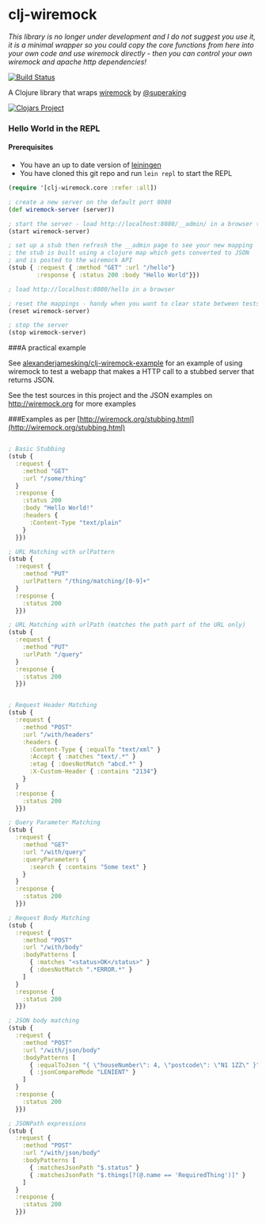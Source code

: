 # clj-wiremock 

*This library is no longer under development and I do not suggest you use it, it is a minimal wrapper so you could copy the core functions from here into your own code and use wiremock directly - then you can control your own wiremock and apache http dependencies!*

[![Build Status](https://travis-ci.org/alexanderjamesking/clj-wiremock.svg)](https://travis-ci.org/alexanderjamesking/clj-wiremock) 

A Clojure library that wraps [wiremock](https://github.com/tomakehurst/wiremock) by [@superaking](https://twitter.com/superaking)

[![Clojars Project](http://clojars.org/clj-wiremock/latest-version.svg)](http://clojars.org/clj-wiremock)

### Hello World in the REPL

#### Prerequisites
- You have an up to date version of [leiningen](https://github.com/technomancy/leiningen)
- You have cloned this git repo and run ```lein repl``` to start the REPL

```clojure
(require '[clj-wiremock.core :refer :all])

; create a new server on the default port 8080
(def wiremock-server (server))

; start the server - load http://localhost:8080/__admin/ in a browser to see it running
(start wiremock-server)

; set up a stub then refresh the __admin page to see your new mapping
; the stub is built using a clojure map which gets converted to JSON 
; and is posted to the wiremock API
(stub { :request { :method "GET" :url "/hello"} 
        :response { :status 200 :body "Hello World"}})

; load http://localhost:8080/hello in a browser

; reset the mappings - handy when you want to clear state between tests
(reset wiremock-server)

; stop the server
(stop wiremock-server)
```

###A practical example

See [alexanderjamesking/clj-wiremock-example](https://github.com/alexanderjamesking/clj-wiremock-example) for an example of using wiremock to test a webapp that makes a HTTP call to a stubbed server that returns JSON.

See the test sources in this project and the JSON examples on http://wiremock.org for more examples

###Examples as per [http://wiremock.org/stubbing.html](http://wiremock.org/stubbing.html)

```clojure

; Basic Stubbing
(stub { 
  :request { 
    :method "GET" 
    :url "/some/thing"
  } 
  :response { 
    :status 200 
    :body "Hello World!"
    :headers { 
      :Content-Type "text/plain" 
    }
  }})

; URL Matching with urlPattern
(stub { 
  :request { 
    :method "PUT" 
    :urlPattern "/thing/matching/[0-9]+"
  } 
  :response { 
    :status 200 
  }})

; URL Matching with urlPath (matches the path part of the URL only)
(stub { 
  :request { 
    :method "PUT" 
    :urlPath "/query"
  } 
  :response { 
    :status 200 
  }})


; Request Header Matching
(stub { 
  :request { 
    :method "POST" 
    :url "/with/headers"
    :headers {
      :Content-Type { :equalTo "text/xml" }
      :Accept { :matches "text/.*" }
      :etag { :doesNotMatch "abcd.*" }
      :X-Custom-Header { :contains "2134"}
    }
  } 
  :response { 
    :status 200 
  }})

; Query Parameter Matching
(stub { 
  :request { 
    :method "GET" 
    :url "/with/query"
    :queryParameters {
      :search { :contains "Some text" }
    }
  } 
  :response { 
    :status 200 
  }})

; Request Body Matching
(stub { 
  :request { 
    :method "POST" 
    :url "/with/body"
    :bodyPatterns [
      { :matches "<status>OK</status>" }
      { :doesNotMatch ".*ERROR.*" }
    ]
  } 
  :response { 
    :status 200 
  }})

; JSON body matching
(stub { 
  :request { 
    :method "POST" 
    :url "/with/json/body"
    :bodyPatterns [
      { :equalToJson "{ \"houseNumber\": 4, \"postcode\": \"N1 1ZZ\" }" }
      { :jsonCompareMode "LENIENT" }
    ]
  } 
  :response { 
    :status 200 
  }})

; JSONPath expressions
(stub { 
  :request { 
    :method "POST" 
    :url "/with/json/body"
    :bodyPatterns [
      { :matchesJsonPath "$.status" }
      { :matchesJsonPath "$.things[?(@.name == 'RequiredThing')]" }
    ]
  } 
  :response { 
    :status 200 
  }})

```
